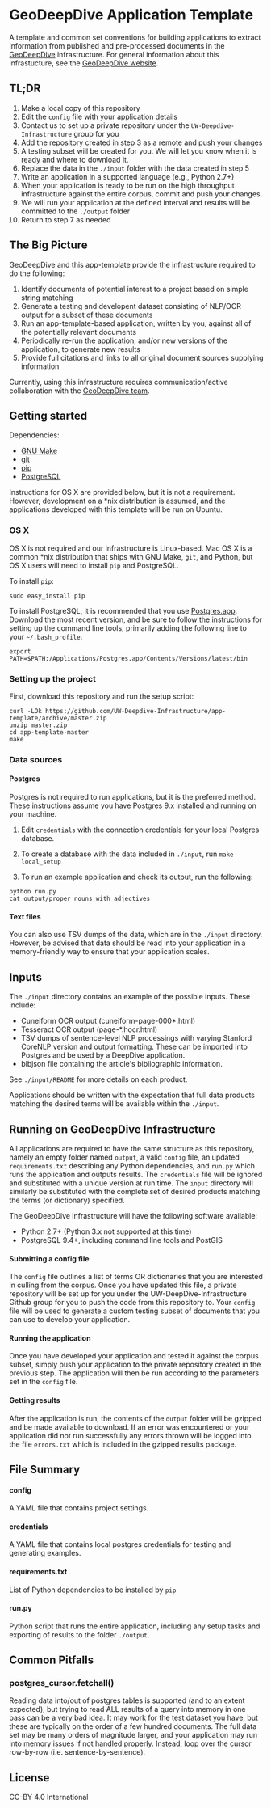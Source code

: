 # GeoDeepDive Application Template
A template and common set conventions for building applications to extract information from published and pre-processed documents in the [GeoDeepDive](https://geodeepdive.org) infrastructure. For general information about this infrastucture, see the [GeoDeepDive website](https://geodeepdive.org/about.html).

## TL;DR
1. Make a local copy of this repository
2. Edit the `config` file with your application details
3. Contact us to set up a private repository under the `UW-Deepdive-Infrastructure` group for you
4. Add the repository created in step 3 as a remote and push your changes
5. A testing subset will be created for you. We will let you know when it is ready and where to download it.
6. Replace the data in the `./input` folder with the data created in step 5
7. Write an application in a supported language (e.g., Python 2.7+)
8. When your application is ready to be run on the high throughput infrastructure against the entire corpus, commit and push your changes.
9. We will run your application at the defined interval and results will be committed to the `./output` folder
10. Return to step 7 as needed

## The Big Picture
GeoDeepDive and this app-template provide the infrastructure required to do the following:

1. Identify documents of potential interest to a project based on simple string matching
2. Generate a testing and developent dataset consisting of NLP/OCR output for a subset of these documents
3. Run an app-template-based application, written by you, against all of the potentially relevant documents 
4. Periodically re-run the application, and/or new versions of the application, to generate new results
5. Provide full citations and links to all original document sources supplying information

Currently, using this infrastructure requires communication/active collaboration with the [GeoDeepDive team](https://geodeepdive.org/people.html). 

## Getting started
Dependencies:
  + [GNU Make](https://www.gnu.org/software/make/)
  + [git](https://git-scm.com/)
  + [pip](https://pypi.python.org/pypi/pip)
  + [PostgreSQL](http://www.postgresql.org/)

Instructions for OS X are provided below, but it is not a requirement. However, development on a \*nix distribution is assumed, and the applications developed with this template will be run on Ubuntu.

### OS X
OS X is not required and our infrastructure is Linux-based. Mac OS X is a common *nix distribution that ships with GNU Make, `git`, and Python, but OS X users will need to install `pip` and PostgreSQL.

To install `pip`:
````
sudo easy_install pip
````

To install PostgreSQL, it is recommended that you use [Postgres.app](http://postgresapp.com/). Download
the most recent version, and be sure to follow [the instructions](http://postgresapp.com/documentation/cli-tools.html)
for setting up the command line tools, primarily adding the following line to your `~/.bash_profile`:

````
export PATH=$PATH:/Applications/Postgres.app/Contents/Versions/latest/bin
````


### Setting up the project
First, download this repository and run the setup script:

````
curl -LOk https://github.com/UW-Deepdive-Infrastructure/app-template/archive/master.zip
unzip master.zip
cd app-template-master
make
````

### Data sources

#### Postgres
Postgres is not required to run applications, but it is the preferred method. These instructions assume you have Postgres 9.x installed and running on your machine.

1. Edit `credentials` with the connection credentials for your local Postgres database.

2. To create a database with the data included in `./input`, run `make local_setup`

3. To run an example application and check its output, run the following:

```
python run.py
cat output/proper_nouns_with_adjectives
```

#### Text files
You can also use TSV dumps of the data, which are in the `./input` directory. However, be advised that data should be read into your application in a memory-friendly way to ensure that your application scales.

## Inputs
The `./input` directory contains an example of the possible inputs. These include:

  * Cuneiform OCR output (cuneiform-page-000\*.html)
  * Tesseract OCR output (page-\*.hocr.html)
  * TSV dumps of sentence-level NLP processings with varying Stanford CoreNLP version and output formatting. These can be imported into Postgres and be used by a DeepDive application.
  * bibjson file containing the article's bibliographic information.

 See `./input/README` for more details on each product.

Applications should be written with the expectation that full data products
matching the desired terms will be available within the `./input`.


## Running on GeoDeepDive Infrastructure
All applications are required to have the same structure as this repository, namely an empty folder named `output`, a valid
`config` file, an updated `requirements.txt` describing any Python dependencies, and `run.py` which runs the application
and outputs results. The `credentials` file will be ignored and substituted with a unique version at run time. The `input`
directory will similarly be substituted with the complete set of desired products matching the terms (or dictionary) specified.

The GeoDeepDive infrastructure will have the following software available:
  + Python 2.7+ (Python 3.x not supported at this time)
  + PostgreSQL 9.4+, including command line tools and PostGIS

#### Submitting a config file
The `config` file outlines a list of terms OR dictionaries that you are interested in culling from the corpus. Once you have
updated this file, a private repository will be set up for you under the UW-DeepDive-Infrastructure Github group for you to
push the code from this repository to. Your `config` file will be used to generate a custom testing subset of documents that
you can use to develop your application.

#### Running the application
Once you have developed your application and tested it against the corpus subset, simply push your application to the
private repository created in the previous step. The application will then be run according to the parameters set in the
`config` file.

#### Getting results
After the application is run, the contents of the `output` folder will be gzipped and be made available to download. If
an error was encountered or your application did not run successfully any errors thrown will be logged into the file
`errors.txt` which is included in the gzipped results package.

## File Summary

#### config
A YAML file that contains project settings.


#### credentials
A YAML file that contains local postgres credentials for testing and generating examples.


#### requirements.txt
List of Python dependencies to be installed by `pip`


#### run.py
Python script that runs the entire application, including any setup tasks and exporting of results to the folder `./output`.

## Common Pitfalls
### postgres_cursor.fetchall()
Reading data into/out of postgres tables is supported (and to an extent expected),
but trying to read ALL results of a query into memory in one pass can be a very bad idea.
It may work for the test dataset you have, but these are typically on the order of a few
hundred documents. The full data set may be many orders of magnitude larger, and your application
may run into memory issues if not handled properly. Instead, loop over the cursor row-by-row (i.e. 
sentence-by-sentence).

## License
CC-BY 4.0 International
